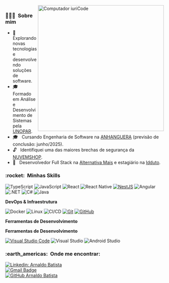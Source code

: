 <img src="https://raw.githubusercontent.com/MicaelliMedeiros/micaellimedeiros/master/image/computer-illustration.png" min-width="400px" max-width="400px" width="400px" align="right" alt="Computador iuriCode">

<h3> 👨🏻‍💻 &nbsp;Sobre mim </h3>

- 🤔 &nbsp; Explorando novas tecnologias e desenvolvendo soluções de software.
- 🎓 &nbsp; Formado em Análise e Desenvolvimento de Sistemas pela <a href="https://www.unopar.com.br">UNOPAR</a>.
- 🎓 &nbsp; Cursando Engenharia de Software na <a href="https://www.anhanguera.com">ANHANGUERA</a> (previsão de conclusão: junho/2025).
- 🔓 &nbsp; Identifiquei uma das maiores brechas de segurança da <a href="https://www.nuvemshop.com.br/">NUVEMSHOP</a>.
- 💼 &nbsp; Desenvolvedor Full Stack na <a href="https://www.alternativamais.com.br">Alternativa Mais</a> e estagiário na <a href="https://www.idduto.com.br">Idduto</a>.

<h3> :rocket: &nbsp;Minhas Skills </h3>

  ![TypeScript](https://img.shields.io/badge/-TypeScript-333333?style=flat&logo=typescript)
  ![JavaScript](https://img.shields.io/badge/-JavaScript-333333?style=flat&logo=javascript)
  ![React](https://img.shields.io/badge/-React-333333?style=flat&logo=react)
  ![React Native](https://img.shields.io/badge/-React%20Native-333333?style=flat&logo=react)
  [![NestJS](https://img.shields.io/badge/-NestJS-333333?style=flat&logo=nestjs&logoColor=E0234E)](https://nestjs.com/)
  ![Angular](https://img.shields.io/badge/-Angular-333333?style=flat&logo=angular)
  ![.NET](https://img.shields.io/badge/-.NET-333333?style=flat&logo=dotnet)
  ![C#](https://img.shields.io/badge/-C%23-333333?style=flat&logo=c-sharp)
  ![Java](https://img.shields.io/badge/-Java-333333?style=flat&logo=java)

**DevOps & Infraestrutura**

  ![Docker](https://img.shields.io/badge/-Docker-333333?style=flat&logo=docker)
  ![Linux](https://img.shields.io/badge/-Linux-333333?style=flat&logo=linux)
  ![CI/CD](https://img.shields.io/badge/-CI/CD-333333?style=flat)
  [![Git](https://img.shields.io/badge/-Git-333333?style=flat&logo=git)](https://git-scm.com/)
  [![GitHub](https://img.shields.io/badge/-GitHub-333333?style=flat&logo=github)](https://github.com/arnaldobatista)

**Ferramentas de Desenvolvimento**

**Ferramentas de Desenvolvimento**

  [![Visual Studio Code](https://img.shields.io/badge/-Visual%20Studio%20Code-007ACC?style=flat&logo=visual-studio-code&logoColor=white)](https://code.visualstudio.com/)
  ![Visual Studio](https://img.shields.io/badge/-Visual%20Studio-5C2D91?style=flat&logo=visual-studio&logoColor=white)
  ![Android Studio](https://img.shields.io/badge/-Android%20Studio-333333?style=flat&logo=android-studio)

<h3> :earth_americas: &nbsp;Onde me encontrar: </h3> 

[![Linkedin: Arnaldo Batista](https://img.shields.io/badge/-arnaldobatista-blue?style=flat-square&logo=Linkedin&logoColor=white&link=https://www.linkedin.com/in/arnaldbatista)](https://www.linkedin.com/in/arnaldbatista)  
[![Gmail Badge](https://img.shields.io/badge/-arnaldo.carpi@icloud.com-006bed?style=flat-square&logo=apple&logoColor=white&link=mailto:arnaldo.carpi@icloud.com)](mailto:arnaldo.carpi@icloud.com)  
[![GitHub Arnaldo Batista]( https://img.shields.io/github/followers/arnaldobatista?label=follow&style=social)](https://github.com/arnaldobatista)

